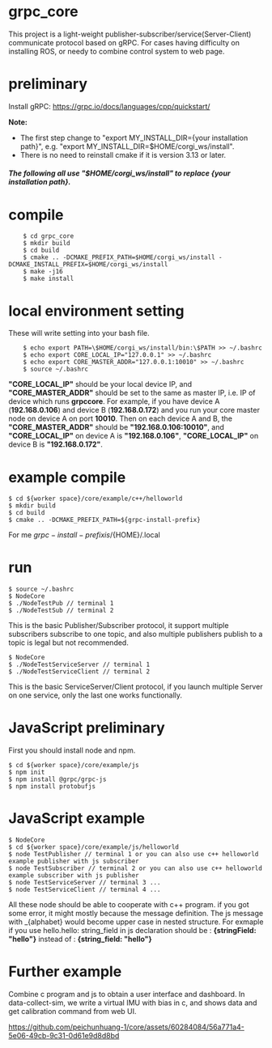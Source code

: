 # grpc_core
This project is a light-weight publisher-subscriber/service(Server-Client) communicate protocol based on gRPC. For cases having difficulty on installing ROS, or needy to combine control system to web page.

# preliminary
Install gRPC: https://grpc.io/docs/languages/cpp/quickstart/  

**Note:**
* The first step change to "export MY_INSTALL_DIR={your installation path}", e.g. "export MY_INSTALL_DIR=$HOME/corgi_ws/install".
* There is no need to reinstall cmake if it is version 3.13 or later.

###### ***The following all use "$HOME/corgi_ws/install" to replace {your installation path}.***
# compile
```
    $ cd grpc_core
    $ mkdir build
    $ cd build
    $ cmake .. -DCMAKE_PREFIX_PATH=$HOME/corgi_ws/install -DCMAKE_INSTALL_PREFIX=$HOME/corgi_ws/install
    $ make -j16
    $ make install
```

# local environment setting
These will write setting into your bash file.
```
    $ echo export PATH=\$HOME/corgi_ws/install/bin:\$PATH >> ~/.bashrc
    $ echo export CORE_LOCAL_IP="127.0.0.1" >> ~/.bashrc
    $ echo export CORE_MASTER_ADDR="127.0.0.1:10010" >> ~/.bashrc
    $ source ~/.bashrc
```
**"CORE_LOCAL_IP"** should be your local device IP, and **"CORE_MASTER_ADDR"** should be set to the same as master IP, i.e. IP of device which runs **grpccore**.
For example, if you have device A (**192.168.0.106**) and device B (**192.168.0.172**) and you run your core master node on device A on port **10010**. Then on each device A and B, the **"CORE_MASTER_ADDR"** should be **"192.168.0.106:10010"**, and **"CORE_LOCAL_IP"** on device A is **"192.168.0.106"**, **"CORE_LOCAL_IP"** on device B is **"192.168.0.172"**. 

# example compile
    $ cd ${worker space}/core/example/c++/helloworld 
    $ mkdir build 
    $ cd build 
    $ cmake .. -DCMAKE_PREFIX_PATH=${grpc-install-prefix} 

For me ${grpc-install-prefix} is /${HOME}/.local

# run
    $ source ~/.bashrc 
    $ NodeCore 
    $ ./NodeTestPub // terminal 1
    $ ./NodeTestSub // terminal 2

This is the basic Publisher/Subscriber protocol, it support multiple subscribers subscribe to one topic, and also multiple publishers publish to a topic is legal but not recommended.

    $ NodeCore 
    $ ./NodeTestServiceServer // terminal 1
    $ ./NodeTestServiceClient // terminal 2

This is the basic ServiceServer/Client protocol, if you launch multiple Server on one service, only the last one works functionally.

# JavaScript preliminary

First you should install node and npm.

    $ cd ${worker space}/core/example/js
    $ npm init
    $ npm install @grpc/grpc-js
    $ npm install protobufjs
    
# JavaScript example
    $ NodeCore
    $ cd ${worker space}/core/example/js/helloworld 
    $ node TestPublisher // terminal 1 or you can also use c++ helloworld example publisher with js subscriber
    $ node TestSubscriber // terminal 2 or you can also use c++ helloworld example subscriber with js publisher
    $ node TestServiceServer // terminal 3 ...
    $ node TestServiceClient // terminal 4 ...

All these node should be able to cooperate with c++ program. if you got some error, it might mostly because the message definition. The js message with _{alphabet} would become upper case in nested structure. For exmaple if you use hello.hello: 
string_field in js declaration should be : **{stringField: "hello"}** instead of : **{string_field: "hello"}**

# Further example

Combine c program and js to obtain a user interface and dashboard. In data-collect-sim, we write a virtual IMU with bias in c, and shows data and get calibration command from web UI.



https://github.com/peichunhuang-1/core/assets/60284084/56a771a4-5e06-49cb-9c31-0d61e9d8d8bd


